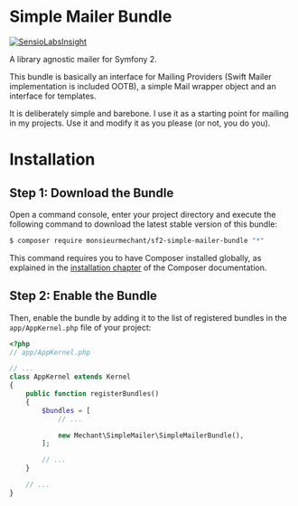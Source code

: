Simple Mailer Bundle 
============
[![SensioLabsInsight](https://insight.sensiolabs.com/projects/f391a5b9-4383-4fd9-b461-fd75a7e6b21d/big.png)](https://insight.sensiolabs.com/projects/f391a5b9-4383-4fd9-b461-fd75a7e6b21d)

A library agnostic mailer for Symfony 2. 

This bundle is basically an interface for Mailing Providers (Swift Mailer implementation is included OOTB), 
a simple Mail wrapper object and an interface for templates.

It is deliberately simple and barebone. I use it as a starting point for mailing in my projects. 
Use it and modify it as you please (or not, you do you).

Installation
============

Step 1: Download the Bundle
---------------------------

Open a command console, enter your project directory and execute the
following command to download the latest stable version of this bundle:

```bash
$ composer require monsieurmechant/sf2-simple-mailer-bundle "*"
```

This command requires you to have Composer installed globally, as explained
in the [installation chapter](https://getcomposer.org/doc/00-intro.md)
of the Composer documentation.

Step 2: Enable the Bundle
-------------------------

Then, enable the bundle by adding it to the list of registered bundles
in the `app/AppKernel.php` file of your project:

```php
<?php
// app/AppKernel.php

// ...
class AppKernel extends Kernel
{
    public function registerBundles()
    {
        $bundles = [
            // ...

            new Mechant\SimpleMailer\SimpleMailerBundle(),
        ];

        // ...
    }

    // ...
}
```